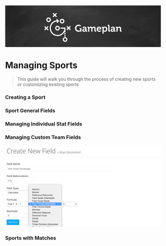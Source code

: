 ![Gameplan](img/gameplan_logo.png)

# Managing Sports
> This guide will walk you through the process of creating new sports or customizing existing sports

### Creating a Sport

### Sport General Fields

### Managing Individual Stat Fields

### Managing Custom Team Fields

![](img/gameplan_sports_indfield.png)

### Sports with Matches
